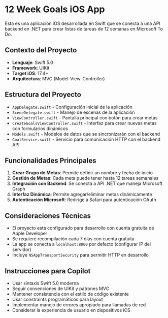 <!-- Use this file to provide workspace-specific custom instructions to Copilot. For more details, visit https://code.visualstudio.com/docs/copilot/copilot-customization#_use-a-githubcopilotinstructionsmd-file -->

# 12 Week Goals iOS App

Esta es una aplicación iOS desarrollada en Swift que se conecta a una API backend en .NET para crear listas de tareas de 12 semanas en Microsoft To Do.

## Contexto del Proyecto

- **Lenguaje**: Swift 5.0
- **Framework**: UIKit
- **Target iOS**: 17.4+
- **Arquitectura**: MVC (Model-View-Controller)

## Estructura del Proyecto

- `AppDelegate.swift` - Configuración inicial de la aplicación
- `SceneDelegate.swift` - Manejo de escenas de la aplicación
- `ViewController.swift` - Pantalla principal con botón para crear metas
- `CreateGoalsViewController.swift` - Interfaz para crear nuevas metas con formularios dinámicos
- `Models.swift` - Modelos de datos que se sincronizarán con el backend
- `GoalService.swift` - Servicio para comunicación HTTP con el backend API

## Funcionalidades Principales

1. **Crear Grupo de Metas**: Permite definir un nombre y fecha de inicio
2. **Gestión de Metas**: Cada meta puede tener hasta 12 tareas semanales
3. **Integración con Backend**: Se conecta a API .NET que maneja Microsoft Graph
4. **Interfaz Dinámica**: Permite agregar/eliminar metas dinámicamente
5. **Autenticación Microsoft**: Redirige a Safari para autenticación OAuth

## Consideraciones Técnicas

- El proyecto está configurado para desarrollo con cuenta gratuita de Apple Developer
- Se requiere recompilación cada 7 días con cuenta gratuita
- La app se conecta a `localhost:8000` por defecto (configurar IP del servidor)
- Incluye `NSAppTransportSecurity` para permitir HTTP en desarrollo

## Instrucciones para Copilot

- Usar sintaxis Swift 5.0 moderna
- Seguir convenciones de UIKit y patrones MVC
- Mantener consistencia con el estilo de código existente
- Usar constraints programáticos para layout
- Implementar manejo de errores apropiado para llamadas de red
- Considerar la experiencia de usuario en dispositivos iOS
